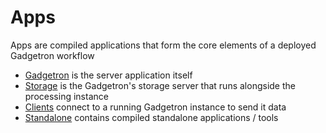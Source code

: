# Apps

Apps are compiled applications that form the core elements of a deployed Gadgetron workflow

- [Gadgetron](gadgetron/README.md) is the server application itself
- [Storage](storage/README.md) is the Gadgetron's storage server that runs alongside the processing instance
- [Clients](clients/README.md) connect to a running Gadgetron instance to send it data 
- [Standalone](standalone/README.md) contains compiled standalone applications / tools 
